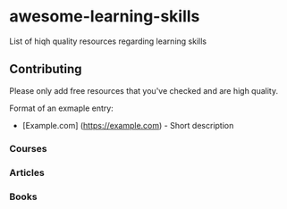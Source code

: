 # awesome-learning-skills
List of hiqh quality resources regarding learning skills

## Contributing
Please only add free resources that you've checked and are high quality. 

Format of an exmaple entry:

* [Example.com] (https://example.com) - Short description

### Courses

### Articles

### Books

